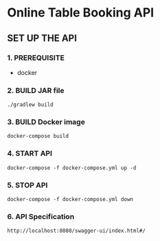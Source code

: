 # Online Table Booking API

## SET UP THE API

### 1. PREREQUISITE
- docker

### 2. BUILD JAR file
```
./gradlew build
```

### 3. BUILD Docker image
```
docker-compose build
```

### 4. START API
```
docker-compose -f docker-compose.yml up -d
```

### 5. STOP API
```
docker-compose -f docker-compose.yml down
```

### 6. API Specification
```
http://localhost:8080/swagger-ui/index.html#/
```
